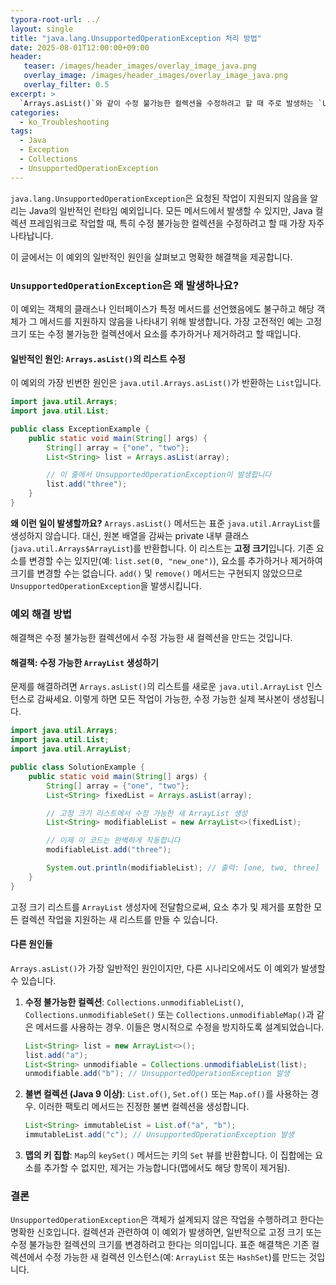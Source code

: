 ```yaml
---
typora-root-url: ../
layout: single
title: "java.lang.UnsupportedOperationException 처리 방법"
date: 2025-08-01T12:00:00+09:00
header:
   teaser: /images/header_images/overlay_image_java.png
   overlay_image: /images/header_images/overlay_image_java.png
   overlay_filter: 0.5
excerpt: >
  `Arrays.asList()`와 같이 수정 불가능한 컬렉션을 수정하려고 할 때 주로 발생하는 `UnsupportedOperationException`을 이해하고 해결하는 방법을 알아봅니다.
categories:
  - ko_Troubleshooting
tags:
  - Java
  - Exception
  - Collections
  - UnsupportedOperationException
---
```


`java.lang.UnsupportedOperationException`은 요청된 작업이 지원되지 않음을 알리는 Java의 일반적인 런타임 예외입니다. 모든 메서드에서 발생할 수 있지만, Java 컬렉션 프레임워크로 작업할 때, 특히 수정 불가능한 컬렉션을 수정하려고 할 때 가장 자주 나타납니다.

이 글에서는 이 예외의 일반적인 원인을 살펴보고 명확한 해결책을 제공합니다.

### `UnsupportedOperationException`은 왜 발생하나요?

이 예외는 객체의 클래스나 인터페이스가 특정 메서드를 선언했음에도 불구하고 해당 객체가 그 메서드를 지원하지 않음을 나타내기 위해 발생합니다. 가장 고전적인 예는 고정 크기 또는 수정 불가능한 컬렉션에서 요소를 추가하거나 제거하려고 할 때입니다.

#### 일반적인 원인: `Arrays.asList()`의 리스트 수정

이 예외의 가장 빈번한 원인은 `java.util.Arrays.asList()`가 반환하는 `List`입니다.

```java
import java.util.Arrays;
import java.util.List;

public class ExceptionExample {
    public static void main(String[] args) {
        String[] array = {"one", "two"};
        List<String> list = Arrays.asList(array);

        // 이 줄에서 UnsupportedOperationException이 발생합니다
        list.add("three"); 
    }
}
```

**왜 이런 일이 발생할까요?**
`Arrays.asList()` 메서드는 표준 `java.util.ArrayList`를 생성하지 않습니다. 대신, 원본 배열을 감싸는 private 내부 클래스(`java.util.Arrays$ArrayList`)를 반환합니다. 이 리스트는 **고정 크기**입니다. 기존 요소를 변경할 수는 있지만(예: `list.set(0, "new_one")`), 요소를 추가하거나 제거하여 크기를 변경할 수는 없습니다. `add()` 및 `remove()` 메서드는 구현되지 않았으므로 `UnsupportedOperationException`을 발생시킵니다.

### 예외 해결 방법

해결책은 수정 불가능한 컬렉션에서 수정 가능한 새 컬렉션을 만드는 것입니다.

#### 해결책: 수정 가능한 `ArrayList` 생성하기

문제를 해결하려면 `Arrays.asList()`의 리스트를 새로운 `java.util.ArrayList` 인스턴스로 감싸세요. 이렇게 하면 모든 작업이 가능한, 수정 가능한 실제 복사본이 생성됩니다.

```java
import java.util.Arrays;
import java.util.List;
import java.util.ArrayList;

public class SolutionExample {
    public static void main(String[] args) {
        String[] array = {"one", "two"};
        List<String> fixedList = Arrays.asList(array);

        // 고정 크기 리스트에서 수정 가능한 새 ArrayList 생성
        List<String> modifiableList = new ArrayList<>(fixedList);

        // 이제 이 코드는 완벽하게 작동합니다
        modifiableList.add("three"); 

        System.out.println(modifiableList); // 출력: [one, two, three]
    }
}
```

고정 크기 리스트를 `ArrayList` 생성자에 전달함으로써, 요소 추가 및 제거를 포함한 모든 컬렉션 작업을 지원하는 새 리스트를 만들 수 있습니다.

#### 다른 원인들

`Arrays.asList()`가 가장 일반적인 원인이지만, 다른 시나리오에서도 이 예외가 발생할 수 있습니다.

1.  **수정 불가능한 컬렉션**: `Collections.unmodifiableList()`, `Collections.unmodifiableSet()` 또는 `Collections.unmodifiableMap()`과 같은 메서드를 사용하는 경우. 이들은 명시적으로 수정을 방지하도록 설계되었습니다.
    ```java
    List<String> list = new ArrayList<>();
    list.add("a");
    List<String> unmodifiable = Collections.unmodifiableList(list);
    unmodifiable.add("b"); // UnsupportedOperationException 발생
    ```

2.  **불변 컬렉션 (Java 9 이상)**: `List.of()`, `Set.of()` 또는 `Map.of()`를 사용하는 경우. 이러한 팩토리 메서드는 진정한 불변 컬렉션을 생성합니다.
    ```java
    List<String> immutableList = List.of("a", "b");
    immutableList.add("c"); // UnsupportedOperationException 발생
    ```

3.  **맵의 키 집합**: `Map`의 `keySet()` 메서드는 키의 `Set` 뷰를 반환합니다. 이 집합에는 요소를 추가할 수 없지만, 제거는 가능합니다(맵에서도 해당 항목이 제거됨).

### 결론

`UnsupportedOperationException`은 객체가 설계되지 않은 작업을 수행하려고 한다는 명확한 신호입니다. 컬렉션과 관련하여 이 예외가 발생하면, 일반적으로 고정 크기 또는 수정 불가능한 컬렉션의 크기를 변경하려고 한다는 의미입니다. 표준 해결책은 기존 컬렉션에서 수정 가능한 새 컬렉션 인스턴스(예: `ArrayList` 또는 `HashSet`)를 만드는 것입니다.
